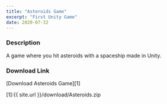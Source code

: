 ```yaml
---
title: "Asteroids Game"
excerpt: "First Unity Game"
date: 2020-07-32
---
```


### Description

A game where you hit asteroids with a spaceship made in Unity.

### Download Link

[Download Asteroids Game][1]

[1]:{{ site.url }}/download/Asteroids.zip

